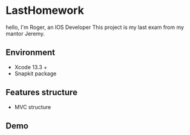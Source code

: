 # LastHomework
hello, I'm Roger, an IOS Developer
This project is my last exam from my mantor Jeremy.


## Environment
* Xcode 13.3 +
* Snapkit package

## Features structure
* MVC structure


## Demo

![]()

